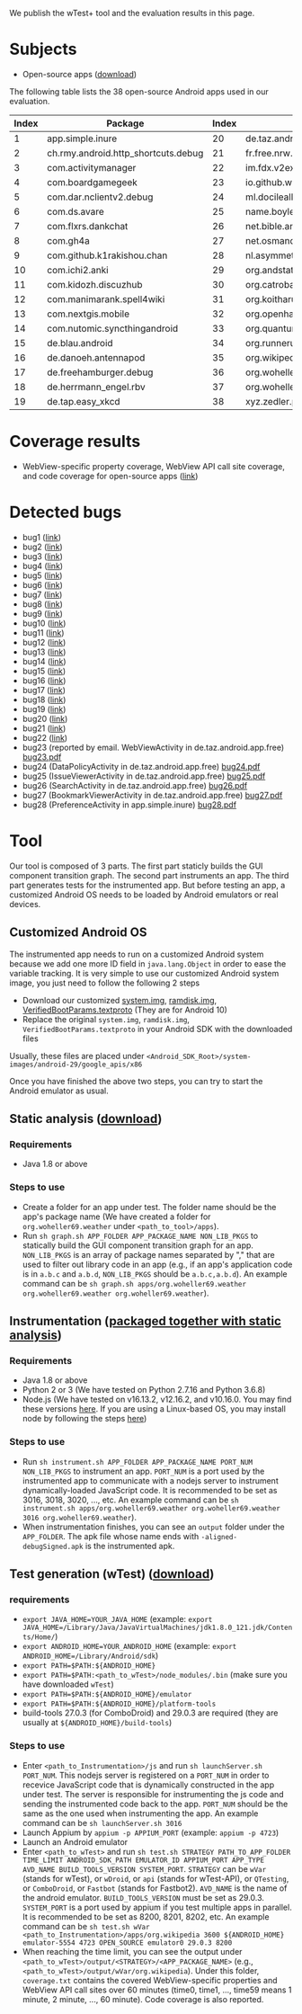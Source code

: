 We publish the wTest+ tool and the evaluation results in this page.

# Subjects 
* Open-source apps ([download](https://drive.google.com/file/d/1B2DPTC9pF6KmcTuEWSgI1ctONDHzmXO-/view?usp=sharing))

The following table lists the 38 open-source Android apps used in our evaluation.

| Index | Package | Index | Package |
| --- | --- | --- | --- | 
| 1 | app.simple.inure | 20 | de.taz.android.app.free |
| 2 | ch.rmy.android.http_shortcuts.debug | 21 | fr.free.nrw.commons |
| 3 | com.activitymanager | 22 | im.fdx.v2ex.debug |
| 4 | com.boardgamegeek | 23 | io.github.wulkanowy |
| 5 | com.dar.nclientv2.debug | 24 | ml.docilealligator.infinityforreddit |
| 6 | com.ds.avare | 25 | name.boyle.chris.sgtpuzzles |
| 7 | com.flxrs.dankchat | 26 | net.bible.android.activity |
| 8 | com.gh4a | 27 | net.osmand.plus |
| 9 | com.github.k1rakishou.chan | 28 | nl.asymmetrics.droidshows |
| 10 | com.ichi2.anki | 29 | org.andstatus.app |
| 11 | com.kidozh.discuzhub | 30 | org.catrobat.paintroid |
| 12 | com.manimarank.spell4wiki | 31 | org.koitharu.kotatsu |
| 13 | com.nextgis.mobile | 32 | org.openhab.habdroid |
| 14 | com.nutomic.syncthingandroid | 33 | org.quantumbadger.redreader |
| 15 | de.blau.android | 34 | org.runnerup.free |
| 16 | de.danoeh.antennapod | 35 | org.wikipedia.alpha |
| 17 | de.freehamburger.debug | 36 | org.woheller69.omweather |
| 18 | de.herrmann_engel.rbv | 37 | org.woheller69.weather |
| 19 | de.tap.easy_xkcd | 38 | xyz.zedler.patrick.grocy |

# Coverage results
* WebView-specific property coverage, WebView API call site coverage, and code coverage for open-source apps ([link](https://docs.google.com/spreadsheets/d/1o6YrTSbTqygDV3v0rRdAf3w3tMDGeQxi8BbG1HWhiEY/edit?usp=sharing))

# Detected bugs

* bug1 ([link](https://github.com/flex3r/DankChat/issues/238))
* bug2 ([link](https://github.com/woheller69/omweather/issues/49))
* bug3 ([link](https://github.com/woheller69/omweather/issues/50))
* bug4 ([link](https://github.com/Docile-Alligator/Infinity-For-Reddit/issues/1368))
* bug5 ([link](https://github.com/ccomeaux/boardgamegeek4android/issues/181))
* bug6 ([link](https://github.com/andstatus/andstatus/issues/551))
* bug7 ([link](https://github.com/andstatus/andstatus/issues/552))
* bug8 ([link](https://github.com/chrisboyle/sgtpuzzles/issues/626))
* bug9 ([link](https://github.com/kidozh/DiscuzHub/issues/46))
* bug10 ([link](https://github.com/kidozh/DiscuzHub/issues/47))
* bug11 ([link](https://github.com/kidozh/DiscuzHub/issues/48))
* bug12 ([link](https://github.com/kidozh/DiscuzHub/issues/46))
* bug13 ([link](https://github.com/ankidroid/Anki-Android/issues/13230))
* bug14 ([link](https://github.com/Hamza417/Inure/issues/245))
* bug15 ([link](https://github.com/fan123199/v2ex-simple/issues/16))
* bug16 ([link](https://jira.catrob.at/browse/PAINTROID-695))
* bug17 ([link](https://github.com/openhab/openhab-android/issues/2845))
* bug18 ([link](https://github.com/Dar9586/NClientV2/issues/548))
* bug19 ([link](https://github.com/Dar9586/NClientV2/issues/548))
* bug20 ([link](https://github.com/woheller69/weather/issues/81))
* bug21 ([link](https://github.com/woheller69/weather/issues/82))
* bug22 ([link](https://github.com/jonasoreland/runnerup/issues/1094))
* bug23 (reported by email. WebViewActivity in de.taz.android.app.free) [bug23.pdf](https://github.com/RichardHoOoOo/wTestPlus/files/13951192/bug23.pdf)
* bug24 (DataPolicyActivity in de.taz.android.app.free) [bug24.pdf](https://github.com/RichardHoOoOo/wTestPlus/files/13950976/bug24.pdf)
* bug25 (IssueViewerActivity in de.taz.android.app.free) [bug25.pdf](https://github.com/RichardHoOoOo/wTestPlus/files/13951427/bug25.pdf)
* bug26 (SearchActivity in de.taz.android.app.free) [bug26.pdf](https://github.com/RichardHoOoOo/wTestPlus/files/13951486/bug26.pdf)
* bug27 (BookmarkViewerActivity in de.taz.android.app.free) [bug27.pdf](https://github.com/RichardHoOoOo/wTestPlus/files/13951593/bug27.pdf)
* bug28 (PreferenceActivity in app.simple.inure) [bug28.pdf](https://github.com/RichardHoOoOo/wTestPlus/files/13951746/bug28.pdf)

# Tool
Our tool is composed of 3 parts. The first part staticly builds the GUI component transition graph. The second part instruments an app. The third part generates tests for the instrumented app. But before testing an app, a customized Android OS needs to be loaded by Android emulators or real devices.

## Customized Android OS
The instrumented app needs to run on a customized Android system because we add one more ID field in `java.lang.Object` in order to ease the variable tracking. It is very simple to use our customized Android system image, you just need to follow the following 2 steps
* Download our customized [system.img](https://drive.google.com/file/d/1K4_3TDcAYvzyoeVxSDTUEd3SFQxGDwk9/view?usp=share_link), [ramdisk.img](https://drive.google.com/file/d/1AbVckf1BeDMSNUppyyjhZj-IqUh4OhrW/view?usp=share_link), [VerifiedBootParams.textproto](https://drive.google.com/file/d/1PSJi8xJnUG6SRXpV3K--xg9ZoPCnoL41/view?usp=share_link) (They are for Android 10)
* Replace the original `system.img`, `ramdisk.img`, `VerifiedBootParams.textproto` in your Android SDK with the downloaded files

Usually, these files are placed under `<Android_SDK_Root>/system-images/android-29/google_apis/x86`

Once you have finished the above two steps, you can try to start the Android emulator as usual.

## Static analysis ([download](https://drive.google.com/file/d/1x9QGjp0gQvC6H5cZcJdeum9eWtf9ff6u/view?usp=sharing))
### Requirements
* Java 1.8 or above
### Steps to use
* Create a folder for an app under test. The folder name should be the app's package name (We have created a folder for `org.woheller69.weather` under `<path_to_tool>/apps`).
* Run `sh graph.sh APP_FOLDER APP_PACKAGE_NAME NON_LIB_PKGS` to statically build the GUI component transition graph for an app. `NON_LIB_PKGS` is an array of package names separated by "," that are used to filter out library code in an app (e.g., if an app's application code is in `a.b.c` and `a.b.d`, `NON_LIB_PKGS` should be `a.b.c,a.b.d`). An example command can be `sh graph.sh apps/org.woheller69.weather org.woheller69.weather org.woheller69.weather`).


## Instrumentation ([packaged together with static analysis]())
### Requirements
* Java 1.8 or above
* Python 2 or 3 (We have tested on Python 2.7.16 and Python 3.6.8)
* Node.js (We have tested on v16.13.2, v12.16.2, and v10.16.0. You may find these versions [here](https://nodejs.org/en/download/releases/). If you are using a Linux-based OS, you may install node by following the steps [here](https://www.digizol.com/2017/08/nodejs-install-no-root-sudo-permission-linux-centos.html))

### Steps to use
* Run `sh instrument.sh APP_FOLDER APP_PACKAGE_NAME PORT_NUM NON_LIB_PKGS` to instrument an app. `PORT_NUM` is a port used by the instrumented app to communicate with a nodejs server to instrument dynamically-loaded JavaScript code. It is recommended to be set as 3016, 3018, 3020, ..., etc. An example command can be `sh instrument.sh apps/org.woheller69.weather org.woheller69.weather 3016 org.woheller69.weather`).
* When instrumentation finishes, you can see an `output` folder under the `APP_FOLDER`. The apk file whose name ends with `-aligned-debugSigned.apk` is the instrumented apk.

## Test generation (wTest) ([download]())
### requirements
* `export JAVA_HOME=YOUR_JAVA_HOME` (example: `export JAVA_HOME=/Library/Java/JavaVirtualMachines/jdk1.8.0_121.jdk/Contents/Home/`)
* `export ANDROID_HOME=YOUR_ANDROID_HOME` (example: `export ANDROID_HOME=/Library/Android/sdk`)
* `export PATH=$PATH:${ANDROID_HOME}`
* `export PATH=$PATH:<path_to_wTest>/node_modules/.bin` (make sure you have downloaded `wTest`)
* `export PATH=$PATH:${ANDROID_HOME}/emulator`
* `export PATH=$PATH:${ANDROID_HOME}/platform-tools`
* build-tools 27.0.3 (for ComboDroid) and 29.0.3 are required (they are usually at `${ANDROID_HOME}/build-tools`)

### Steps to use
* Enter `<path_to_Instrumentation>/js` and run `sh launchServer.sh PORT_NUM`. This nodejs server is registered on a `PORT_NUM` in order to recevice JavaScript code that is dynamically constructed in the app under test. The server is responsible for instrumenting the js code and sending the instrumented code back to the app. `PORT_NUM` should be the same as the one used when instrumenting the app. An example command can be `sh launchServer.sh 3016`
* Launch Appium by `appium -p APPIUM_PORT` (example: `appium -p 4723`)
* Launch an Android emulator
* Enter `<path_to_wTest>` and run `sh test.sh STRATEGY PATH_TO_APP_FOLDER TIME_LIMIT ANDROID_SDK_PATH EMULATOR_ID APPIUM_PORT APP_TYPE AVD_NAME BUILD_TOOLS_VERSION SYSTEM_PORT`. `STRATEGY` can be `wVar` (stands for wTest), or `wDroid`, or `api` (stands for wTest-API), or `QTesting`, or `ComboDroid`, or `Fastbot` (stands for Fastbot2). `AVD_NAME` is the name of the android emulator. `BUILD_TOOLS_VERSION` must be set as 29.0.3. `SYSTEM_PORT` is a port used by appium if you test multiple apps in parallel. It is recommended to be set as 8200, 8201, 8202, etc. An example command can be 
`sh test.sh wVar <path_to_Instrumentation>/apps/org.wikipedia 3600 ${ANDROID_HOME} emulator-5554 4723 OPEN_SOURCE emulator0 29.0.3 8200`
* When reaching the time limit, you can see the output under `<path_to_wTest>/output/<STRATEGY>/<APP_PACKAGE_NAME>` (e.g., `<path_to_wTest>/output/wVar/org.wikipedia`). Under this folder, `coverage.txt` contains the covered WebView-specific properties and WebView API call sites over 60 minutes (time0, time1, ..., time59 means 1 minute, 2 minute, ..., 60 minute). Code coverage is also reported.
